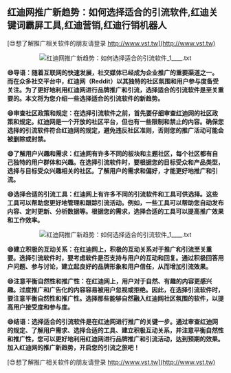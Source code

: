 ## **红迪网推广新趋势：如何选择适合的引流软件,红迪关键词霸屏工具,红迪营销,红迪行销机器人**

[😍想了解推广相关软件的朋友请登录 http://www.vst.tw](http://www.vst.tw)

 <center><img src="https://vst.tw/MP4/tuiguang/png/4.png" alt="红迪网推广新趋势：如何选择适合的引流软件_1____.txt"></center>

**😄导语：随着互联网的快速发展，社交媒体已经成为企业推广的重要渠道之一。而在众多社交平台中，红迪网（Reddit）以其独特的社区氛围和用户参与度备受关注。为了更好地利用红迪网进行品牌推广和引流，选择适合的引流软件是至关重要的。本文将为您介绍一些选择适合的引流软件的新趋势。**

**😄审查社区政策和规定：在选择引流软件之前，首先要仔细审查红迪网的社区政策和规定。红迪网是一个开放的社区平台，但也有一些限制和禁止的内容。确保您选择的引流软件符合红迪网的规定，避免违反社区准则，否则您的推广活动可能会被删除或封禁。**

**😄了解用户兴趣和需求：红迪网有许多不同的板块和主题社区，每个社区都有自己独特的用户群体和兴趣。在选择引流软件时，要根据您的目标受众和产品类型，选择与目标受众兴趣相关的社区。了解用户的需求和偏好，才能更好地推广和引流。**

**😄选择合适的引流工具：红迪网上有许多不同的引流软件和工具可供选择。这些工具可以帮助您更好地管理和跟踪引流活动。例如，一些工具可以帮助您自动发布内容、定时更新、分析数据等。根据您的需求，选择合适的工具可以提高推广效果和工作效率。**

 <center><img src="https://vst.tw/MP4/tuiguang/png/7.png" alt="红迪网推广新趋势：如何选择适合的引流软件_1____.txt"></center>

**😄建立积极的互动关系：在红迪网上，积极的互动关系对于推广和引流至关重要。选择引流软件时，要考虑软件是否支持与用户的互动和回复。通过积极回答用户问题、参与讨论，建立起良好的品牌形象和用户信任，从而增加引流效果。**

**😄注意平衡自然性和推广性：在红迪网上，用户对于自然、有趣的内容更感兴趣。过度推广和广告化的内容容易被用户忽视或拒绝。因此，在选择引流软件时，要注意平衡自然性和推广性。选择那些能够自然融入红迪网社区氛围的软件，以提高用户接受度和参与度。**

**😄结语：选择适合的引流软件是在红迪网进行推广的关键一步。通过审查红迪网的规定、了解用户需求、选择合适的工具、建立积极互动关系，并注意平衡自然性和推广性，您可以更好地利用红迪网进行品牌推广和引流活动，达到预期的效果。加入红迪网的推广新趋势，开启您的引流之旅吧！**

[😍想了解推广相关软件的朋友请登录 http://www.vst.tw](http://www.vst.tw)



